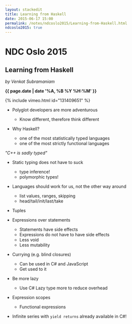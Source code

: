 ```yaml
---
layout: stackedit
title: Learning from Haskell
date: 2015-06-17 15:00
permalink: /notes/ndcoslo2015/Learning-from-Haskell.html
ndcoslo2015: true
---
```


# NDC Oslo 2015

## Learning from Haskell
*by Venkat Subramaniam*

**{{ page.date | date '%A, %B %Y %H:%M' }}**

{% include vimeo.html id="131409651" %}

* Polyglot developers are more adventurous
	* Know different, therefore think different

* Why Haskell?
	* one of the most statistically typed languages
	* one of the most strictly functional languages

*"C++ is sadly typed"*

* Static typing does not have to suck
	* type inference!
	* polymorphic types!

* Languages should work for us, not the other way around

	* list values, ranges, skipping
	* head/tail/init/last/take

* Tuples

* Expressions over statements
	* Statements have side effects
	* Expressions do not have to have side effects
	* Less void
	* Less mutability

* Currying (e.g. blind closures)
	* Can be used in C# and JavaScript
	* Get used to it

* Be more lazy
	* Use C# Lazy type more to reduce overhead

* Expression scopes
	* Functional expressions

* Infinite series with `yield returns` already available in C#!